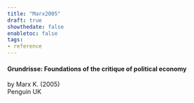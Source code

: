 ```yaml
---
title: "Marx2005"
draft: true
showthedate: false
enabletoc: false
tags:
- reference
---
```


#### **Grundrisse: Foundations of the critique of political economy**     
by Marx K. (2005)         
Penguin UK      


